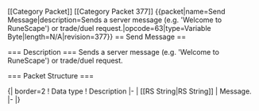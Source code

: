 \[\[Category Packet\]\] \[\[Category Packet 377\]\] {{packet\|name=Send
Message\|description=Sends a server message (e.g. 'Welcome to
RuneScape') or trade/duel request.\|opcode=63\|type=Variable
Byte\|length=N/A\|revision=377}} == Send Message ==

=== Description === Sends a server message (e.g. 'Welcome to RuneScape')
or trade/duel request.

=== Packet Structure ===

{\| border=2 ! Data type ! Description \|- \| \[\[RS String\|RS
String\]\] \| Message. \|- \|}
